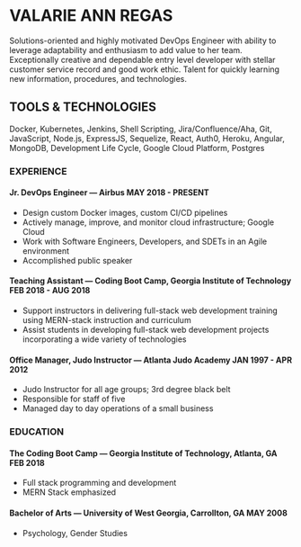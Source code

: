 # VALARIE ANN REGAS 

Solutions-oriented and highly motivated DevOps Engineer with ability to leverage adaptability and enthusiasm to add value to her team. Exceptionally creative and dependable entry level developer with stellar customer service record and good work ethic. Talent for quickly learning new information, procedures, and technologies.

## TOOLS & TECHNOLOGIES

Docker, Kubernetes, Jenkins, Shell Scripting, Jira/Confluence/Aha, Git, JavaScript, Node.js, ExpressJS, Sequelize, React, Auth0, Heroku, Angular, MongoDB, Development Life Cycle, Google Cloud Platform, Postgres

### EXPERIENCE

#### Jr. DevOps Engineer — Airbus MAY 2018 - PRESENT

* Design custom Docker images, custom CI/CD pipelines
* Actively manage, improve, and monitor cloud infrastructure; Google Cloud
* Work with Software Engineers, Developers, and SDETs in an Agile environment
* Accomplished public speaker

#### Teaching Assistant — Coding Boot Camp, Georgia Institute of Technology        FEB 2018 - AUG 2018

* Support instructors in delivering full-stack web development training using MERN-stack instruction and curriculum 
* Assist students in developing full-stack web development projects incorporating a wide variety of technologies 

#### Office Manager, Judo Instructor — Atlanta Judo Academy JAN 1997 - APR 2012

* Judo Instructor for all age groups; 3rd degree black belt 
* Responsible for staff of five 
* Managed day to day operations of a small business 

### EDUCATION

#### The Coding Boot Camp — Georgia Institute of Technology, Atlanta, GA FEB 2018

* Full stack programming and development 
* MERN Stack emphasized 

#### Bachelor of Arts — University of West Georgia, Carrollton, GA MAY 2008

* Psychology, Gender Studies
